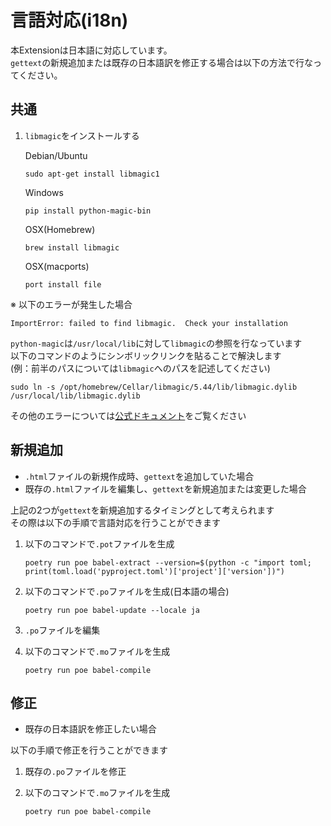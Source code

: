 # 言語対応(i18n)

本Extensionは日本語に対応しています。  
`gettext`の新規追加または既存の日本語訳を修正する場合は以下の方法で行なってください。

## 共通

1. `libmagic`をインストールする

    Debian/Ubuntu
    ```
    sudo apt-get install libmagic1
    ```

    Windows
    ```
    pip install python-magic-bin
    ```

    OSX(Homebrew)
    ```
    brew install libmagic
    ```

    OSX(macports)
    ```
    port install file
    ```  

※ 以下のエラーが発生した場合  

    
    ImportError: failed to find libmagic.  Check your installation  

`python-magic`は`/usr/local/lib`に対して`libmagic`の参照を行なっています  
以下のコマンドのようにシンボリックリンクを貼ることで解決します  
(例：前半のパスについては`libmagic`へのパスを記述してください)  

    sudo ln -s /opt/homebrew/Cellar/libmagic/5.44/lib/libmagic.dylib /usr/local/lib/libmagic.dylib


その他のエラーについては[公式ドキュメント](https://pypi.org/project/python-magic/)をご覧ください

## 新規追加

* `.html`ファイルの新規作成時、`gettext`を追加していた場合
* 既存の`.html`ファイルを編集し、`gettext`を新規追加または変更した場合

上記の2つが`gettext`を新規追加するタイミングとして考えられます  
その際は以下の手順で言語対応を行うことができます

1. 以下のコマンドで`.pot`ファイルを生成
    ```
    poetry run poe babel-extract --version=$(python -c "import toml; print(toml.load('pyproject.toml')['project']['version'])")
    ```

2. 以下のコマンドで`.po`ファイルを生成(日本語の場合)
    ```
    poetry run poe babel-update --locale ja
    ```

3. `.po`ファイルを編集

4. 以下のコマンドで`.mo`ファイルを生成
    ```
    poetry run poe babel-compile
    ```

## 修正

* 既存の日本語訳を修正したい場合

以下の手順で修正を行うことができます

1. 既存の`.po`ファイルを修正

2. 以下のコマンドで`.mo`ファイルを生成
    ```
    poetry run poe babel-compile
    ```
